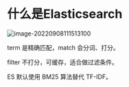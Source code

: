 # 什么是Elasticsearch

![image-20220908111513100](image/image-20220908111513100.png)



term 是精确匹配，match 会分词、打分。

filter 不打分，可缓存，适合做过滤条件。

ES 默认使用 BM25 算法替代 TF-IDF。